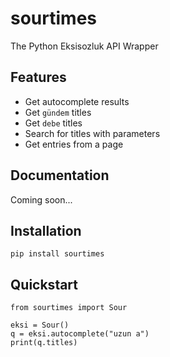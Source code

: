 # sourtimes
The Python Eksisozluk API Wrapper

## Features
* Get autocomplete results
* Get ```gündem``` titles
* Get ```debe``` titles
* Search for titles with parameters
* Get entries from a page

## Documentation
Coming soon...

## Installation
```
pip install sourtimes
```

## Quickstart
```
from sourtimes import Sour

eksi = Sour()
q = eksi.autocomplete("uzun a")
print(q.titles)
```